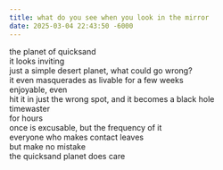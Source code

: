 ```yaml
---
title: what do you see when you look in the mirror
date: 2025-03-04 22:43:50 -6000
---
```

the planet of quicksand  
it looks inviting  
just a simple desert planet, what could go wrong?  
it even masquerades as livable for a few weeks  
enjoyable, even  
hit it in just the wrong spot, and it becomes a black hole  
timewaster  
for hours  
once is excusable, but the frequency of it  
everyone who makes contact leaves  
but make no mistake  
the quicksand planet does care
